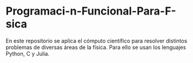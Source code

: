 # Programaci-n-Funcional-Para-F-sica

En este repositorio se aplica el cómputo científico para resolver distintos problemas de diversas áreas de la física. Para ello se usan los lenguajes Python, C y Julia.
